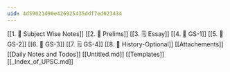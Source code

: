 ```yaml
---
uid: 4d59021d90e426925435ddf7ed023434
---
```


[[1. 📓 Subject Wise Notes]]
[[2. 📔 Prelims]]
[[3. 🗒️ Essay]]
[[4. 📕 GS-1]]
[[5. 📙 GS-2]]
[[6. 📗 GS-3]]
[[7. 🗒️ GS-4]]
[[8. 📘 History-Optional]]
[[Attachements]]
[[Daily Notes and Todos]]
[[Untitled.md]]
[[Templates]]
[[_Index_of_UPSC.md]]